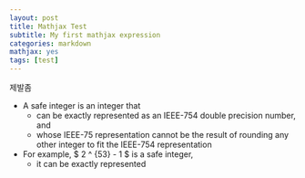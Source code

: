 ```yaml
---
layout: post
title: Mathjax Test
subtitle: My first mathjax expression
categories: markdown
mathjax: yes
tags: [test]
---
```


제발좀
* A safe integer is an integer that
  * can be exactly represented as an IEEE-754 double precision number, and
  * whose IEEE-75 representation cannot be the result of rounding any other integer to fit the IEEE-754 representation
* For example, $ 2 ^ {53} - 1 $ is a safe integer,
  * it can be exactly represented 
